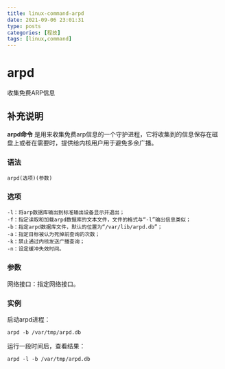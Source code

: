 ```yaml
---
title: linux-command-arpd
date: 2021-09-06 23:01:31
type: posts
categories: [程技]
tags: [linux,command]
---
```


arpd
===

收集免费ARP信息

## 补充说明

**arpd命令** 是用来收集免费arp信息的一个守护进程，它将收集到的信息保存在磁盘上或者在需要时，提供给内核用户用于避免多余广播。

###  语法

```shell
arpd(选项)(参数)
```

###  选项

```shell
-l：将arp数据库输出到标准输出设备显示并退出；
-f：指定读取和加载arpd数据库的文本文件，文件的格式与“-l”输出信息类似；
-b：指定arpd数据库文件，默认的位置为“/var/lib/arpd.db”；
-a：指定目标被认为死掉前查询的次数；
-k：禁止通过内核发送广播查询；
-n：设定缓冲失效时间。
```

###  参数

网络接口：指定网络接口。

###  实例

启动arpd进程：

```shell
arpd -b /var/tmp/arpd.db
```

运行一段时间后，查看结果：

```shell
arpd -l -b /var/tmp/arpd.db
```


